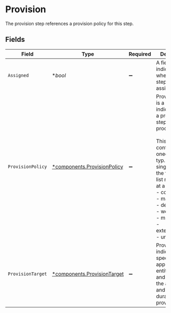 # Provision

The provision step references a provision policy for this step.


## Fields

| Field                                                                                                                                                                                                                                                                                               | Type                                                                                                                                                                                                                                                                                                | Required                                                                                                                                                                                                                                                                                            | Description                                                                                                                                                                                                                                                                                         |
| --------------------------------------------------------------------------------------------------------------------------------------------------------------------------------------------------------------------------------------------------------------------------------------------------- | --------------------------------------------------------------------------------------------------------------------------------------------------------------------------------------------------------------------------------------------------------------------------------------------------- | --------------------------------------------------------------------------------------------------------------------------------------------------------------------------------------------------------------------------------------------------------------------------------------------------- | --------------------------------------------------------------------------------------------------------------------------------------------------------------------------------------------------------------------------------------------------------------------------------------------------- |
| `Assigned`                                                                                                                                                                                                                                                                                          | **bool*                                                                                                                                                                                                                                                                                             | :heavy_minus_sign:                                                                                                                                                                                                                                                                                  | A field indicating whether this step is assigned.                                                                                                                                                                                                                                                   |
| `ProvisionPolicy`                                                                                                                                                                                                                                                                                   | [*components.ProvisionPolicy](../../models/components/provisionpolicy.md)                                                                                                                                                                                                                           | :heavy_minus_sign:                                                                                                                                                                                                                                                                                  | ProvisionPolicy is a oneOf that indicates how a provision step should be processed.<br/><br/>This message contains a oneof named typ. Only a single field of the following list may be set at a time:<br/>  - connector<br/>  - manual<br/>  - delegated<br/>  - webhook<br/>  - multiStep<br/>  - externalTicket<br/>  - unconfigured<br/> |
| `ProvisionTarget`                                                                                                                                                                                                                                                                                   | [*components.ProvisionTarget](../../models/components/provisiontarget.md)                                                                                                                                                                                                                           | :heavy_minus_sign:                                                                                                                                                                                                                                                                                  | ProvisionTarget indicates the specific app, app entitlement, and if known, the app user and grant duration of this provision step                                                                                                                                                                   |